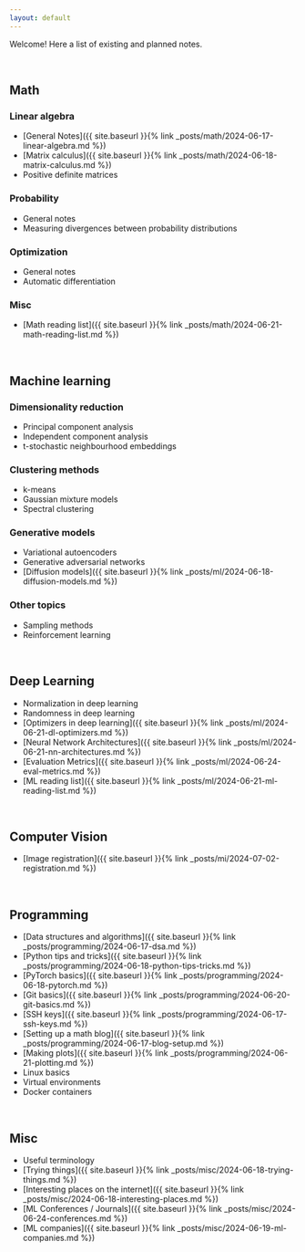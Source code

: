 ```yaml
---
layout: default
---
```


Welcome! Here a list of existing and planned notes.

<br>

## Math

### Linear algebra
- [General Notes]({{ site.baseurl }}{% link _posts/math/2024-06-17-linear-algebra.md %})
- [Matrix calculus]({{ site.baseurl }}{% link _posts/math/2024-06-18-matrix-calculus.md %})
- Positive definite matrices

### Probability
 - General notes
 - Measuring divergences between probability distributions

### Optimization
 - General notes
 - Automatic differentiation

### Misc
 - [Math reading list]({{ site.baseurl }}{% link _posts/math/2024-06-21-math-reading-list.md %})
<br>

## Machine learning

### Dimensionality reduction
 - Principal component analysis
 - Independent component analysis
 - t-stochastic neighbourhood embeddings

### Clustering methods
 - k-means
 - Gaussian mixture models
 - Spectral clustering

### Generative models
 - Variational autoencoders
 - Generative adversarial networks
 - [Diffusion models]({{ site.baseurl }}{% link _posts/ml/2024-06-18-diffusion-models.md %}) 

### Other topics
 - Sampling methods
 - Reinforcement learning

<br>

## Deep Learning
 - Normalization in deep learning
 - Randomness in deep learning
 - [Optimizers in deep learning]({{ site.baseurl }}{% link _posts/ml/2024-06-21-dl-optimizers.md %})
 - [Neural Network Architectures]({{ site.baseurl }}{% link _posts/ml/2024-06-21-nn-architectures.md %}) 
 - [Evaluation Metrics]({{ site.baseurl }}{% link _posts/ml/2024-06-24-eval-metrics.md %})
 - [ML reading list]({{ site.baseurl }}{% link _posts/ml/2024-06-21-ml-reading-list.md %})

<br>

## Computer Vision

 - [Image registration]({{ site.baseurl }}{% link _posts/mi/2024-07-02-registration.md %})

<br>

## Programming
 - [Data structures and algorithms]({{ site.baseurl }}{% link _posts/programming/2024-06-17-dsa.md %})
 - [Python tips and tricks]({{ site.baseurl }}{% link _posts/programming/2024-06-18-python-tips-tricks.md %})
 - [PyTorch basics]({{ site.baseurl }}{% link _posts/programming/2024-06-18-pytorch.md %})
 - [Git basics]({{ site.baseurl }}{% link _posts/programming/2024-06-20-git-basics.md %})
 - [SSH keys]({{ site.baseurl }}{% link _posts/programming/2024-06-17-ssh-keys.md %})
 - [Setting up a math blog]({{ site.baseurl }}{% link _posts/programming/2024-06-17-blog-setup.md %})
 - [Making plots]({{ site.baseurl }}{% link _posts/programming/2024-06-21-plotting.md %})
 - Linux basics
 - Virtual environments 
 - Docker containers  

<br>

## Misc
 - Useful terminology
 - [Trying things]({{ site.baseurl }}{% link _posts/misc/2024-06-18-trying-things.md %})
 - [Interesting places on the internet]({{ site.baseurl }}{% link _posts/misc/2024-06-18-interesting-places.md %})
 - [ML Conferences / Journals]({{ site.baseurl }}{% link _posts/misc/2024-06-24-conferences.md %})
 - [ML companies]({{ site.baseurl }}{% link _posts/misc/2024-06-19-ml-companies.md %})
